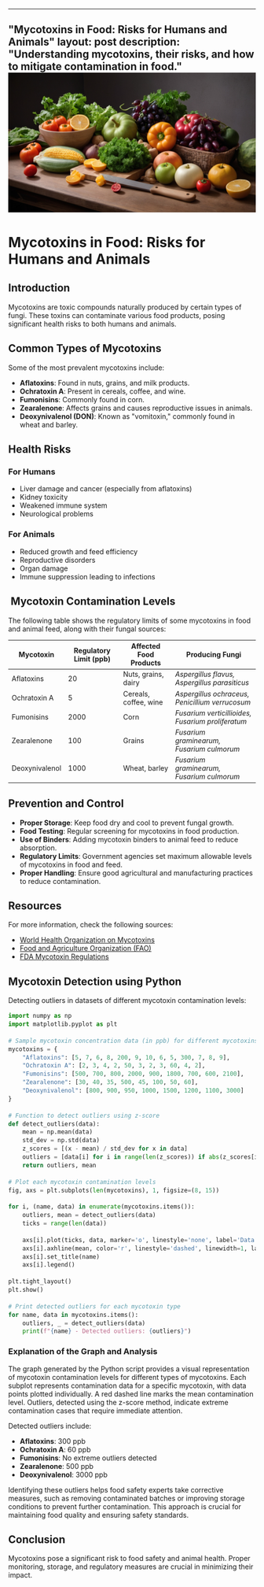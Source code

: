 ---

"Mycotoxins in Food: Risks for Humans and Animals"
layout: post
description: "Understanding mycotoxins, their risks, and how to mitigate contamination in food."
![Food Safety](/images/veg_fruits.png)
---------------------------------------------------------------------------------------------------

# Mycotoxins in Food: Risks for Humans and Animals

## Introduction

Mycotoxins are toxic compounds naturally produced by certain types of fungi. These toxins can contaminate various food products, posing significant health risks to both humans and animals.

## Common Types of Mycotoxins

Some of the most prevalent mycotoxins include:

- **Aflatoxins**: Found in nuts, grains, and milk products.
- **Ochratoxin A**: Present in cereals, coffee, and wine.
- **Fumonisins**: Commonly found in corn.
- **Zearalenone**: Affects grains and causes reproductive issues in animals.
- **Deoxynivalenol (DON)**: Known as "vomitoxin," commonly found in wheat and barley.

## Health Risks

### For Humans

- Liver damage and cancer (especially from aflatoxins)
- Kidney toxicity
- Weakened immune system
- Neurological problems

### For Animals

- Reduced growth and feed efficiency
- Reproductive disorders
- Organ damage
- Immune suppression leading to infections

##  Mycotoxin Contamination Levels

The following table shows the regulatory limits of some mycotoxins in food and animal feed, along with their fungal sources:

| Mycotoxin      | Regulatory Limit (ppb) | Affected Food Products | Producing Fungi |
| -------------- | ---------------------- | ---------------------- | --------------- |
| Aflatoxins     | 20                     | Nuts, grains, dairy    | *Aspergillus flavus, Aspergillus parasiticus* |
| Ochratoxin A   | 5                      | Cereals, coffee, wine  | *Aspergillus ochraceus, Penicillium verrucosum* |
| Fumonisins     | 2000                   | Corn                   | *Fusarium verticillioides, Fusarium proliferatum* |
| Zearalenone    | 100                    | Grains                 | *Fusarium graminearum, Fusarium culmorum* |
| Deoxynivalenol | 1000                   | Wheat, barley          | *Fusarium graminearum, Fusarium culmorum* |

## Prevention and Control

- **Proper Storage**: Keep food dry and cool to prevent fungal growth.
- **Food Testing**: Regular screening for mycotoxins in food production.
- **Use of Binders**: Adding mycotoxin binders to animal feed to reduce absorption.
- **Regulatory Limits**: Government agencies set maximum allowable levels of mycotoxins in food and feed.
- **Proper Handling**: Ensure good agricultural and manufacturing practices to reduce contamination.

## Resources

For more information, check the following sources:

- [World Health Organization on Mycotoxins](https://www.who.int/news-room/fact-sheets/detail/mycotoxins)
- [Food and Agriculture Organization (FAO)](https://www.fao.org/mycotoxins/en/)
- [FDA Mycotoxin Regulations](https://www.fda.gov/food/chemicals/mycotoxins-food)

## Mycotoxin Detection using Python

Detecting outliers in datasets of different mycotoxin contamination levels:

```python
import numpy as np
import matplotlib.pyplot as plt

# Sample mycotoxin concentration data (in ppb) for different mycotoxins
mycotoxins = {
    "Aflatoxins": [5, 7, 6, 8, 200, 9, 10, 6, 5, 300, 7, 8, 9],
    "Ochratoxin A": [2, 3, 4, 2, 50, 3, 2, 3, 60, 4, 2],
    "Fumonisins": [500, 700, 800, 2000, 900, 1800, 700, 600, 2100],
    "Zearalenone": [30, 40, 35, 500, 45, 100, 50, 60],
    "Deoxynivalenol": [800, 900, 950, 1000, 1500, 1200, 1100, 3000]
}

# Function to detect outliers using z-score
def detect_outliers(data):
    mean = np.mean(data)
    std_dev = np.std(data)
    z_scores = [(x - mean) / std_dev for x in data]
    outliers = [data[i] for i in range(len(z_scores)) if abs(z_scores[i]) > 2]
    return outliers, mean

# Plot each mycotoxin contamination levels
fig, axs = plt.subplots(len(mycotoxins), 1, figsize=(8, 15))

for i, (name, data) in enumerate(mycotoxins.items()):
    outliers, mean = detect_outliers(data)
    ticks = range(len(data))
    
    axs[i].plot(ticks, data, marker='o', linestyle='none', label='Data Points')
    axs[i].axhline(mean, color='r', linestyle='dashed', linewidth=1, label='Mean')
    axs[i].set_title(name)
    axs[i].legend()

plt.tight_layout()
plt.show()

# Print detected outliers for each mycotoxin type
for name, data in mycotoxins.items():
    outliers, _ = detect_outliers(data)
    print(f"{name} - Detected outliers: {outliers}")
```

### Explanation of the Graph and Analysis

The graph generated by the Python script provides a visual representation of mycotoxin contamination levels for different types of mycotoxins. Each subplot represents contamination data for a specific mycotoxin, with data points plotted individually. 
A red dashed line marks the mean contamination level.
Outliers, detected using the z-score method, indicate extreme contamination cases that require immediate attention.

Detected outliers include:
- **Aflatoxins**: 300 ppb
- **Ochratoxin A**: 60 ppb
- **Fumonisins**: No extreme outliers detected
- **Zearalenone**: 500 ppb
- **Deoxynivalenol**: 3000 ppb

Identifying these outliers helps food safety experts take corrective measures, such as removing contaminated batches or improving storage conditions to prevent further contamination. This approach is crucial for maintaining food quality and ensuring safety standards.

## Conclusion

Mycotoxins pose a significant risk to food safety and animal health. Proper monitoring, storage, and regulatory measures are crucial in minimizing their impact.

